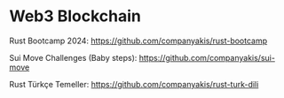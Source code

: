 # Web3 Blockchain

Rust Bootcamp 2024:
https://github.com/companyakis/rust-bootcamp

Sui Move Challenges (Baby steps):
https://github.com/companyakis/sui-move

Rust Türkçe Temeller:
https://github.com/companyakis/rust-turk-dili


